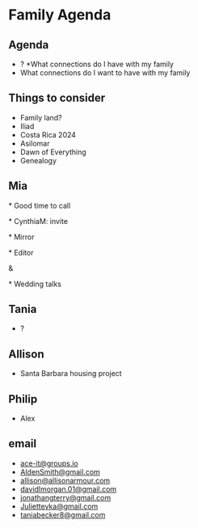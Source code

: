 # Family Agenda

## Agenda

* ? \*What connections do I have with my family
* What connections do I want to have with my family

## Things to consider

* Family land?
* Iliad
* Costa Rica 2024
* Asilomar
* Dawn of Everything
* Genealogy

  

## Mia

\* Good time to call

\* CynthiaM: invite

\* Mirror

\* Editor

&

\* Wedding talks

## Tania

* ?

## Allison

* Santa Barbara housing project

## Philip

* Alex

## email

* [ace-it@groups.io](mailto:ace-it@groups.io)
* [AldenSmith@gmail.com](mailto:AldenSmith@gmail.com)
* [allison@allisonarmour.com](mailto:allison@allisonarmour.com)
* [davidlmorgan.01@gmail.com](mailto:davidlmorgan.01@gmail.com)
* [jonathangterry@gmail.com](mailto:jonathangterry@gmail.com)
* [Juliettevka@gmail.com](mailto:Juliettevka@gmail.com)
* [taniabecker8@gmail.com](mailto:taniabecker8@gmail.com)
